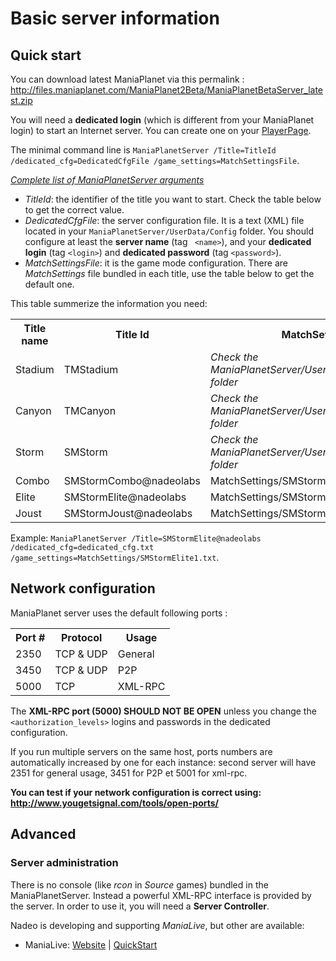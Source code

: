 Basic server information
========================

Quick start
-----------

You can download latest ManiaPlanet via this permalink : http://files.maniaplanet.com/ManiaPlanet2Beta/ManiaPlanetBetaServer_latest.zip

You will need a **dedicated login** (which is different from your ManiaPlanet login) to start an Internet server. You can create one on your [PlayerPage](https://player.maniaplanet.com/advanced/dedicated-servers). 

The minimal command line is `ManiaPlanetServer /Title=TitleId /dedicated_cfg=DedicatedCfgFile /game_settings=MatchSettingsFile`.

*[Complete list of ManiaPlanetServer arguments](command-line.md)*

* *TitleId*: the identifier of the title you want to start. Check the table below to get the correct value.
* *DedicatedCfgFile*: the server configuration file. It is a text (XML) file located in your `ManiaPlanetServer/UserData/Config` folder. You should configure at least the **server name** (tag ` <name>`), and your **dedicated login** (tag `<login>`) and **dedicated password** (tag `<password>`).
* *MatchSettingsFile*: it is the game mode configuration. There are *MatchSettings* file bundled in each title, use the table below to get the default one. 

This table summerize the information you need:

<table>
  <tr>
    <th>Title name</th><th>Title Id</th><th>MatchSettings file(s)</th>
  </tr>
  <tr>
    <td>Stadium</td><td>TMStadium</td><td><em>Check the ManiaPlanetServer/UserData/Maps/MatchSettings/ folder</em></td>
  </tr>
  <tr>
    <td>Canyon</td><td>TMCanyon</td><td><em>Check the ManiaPlanetServer/UserData/Maps/MatchSettings/ folder</em></td>
  </tr>
  <tr>
    <td>Storm</td><td>SMStorm</td><td><em>Check the ManiaPlanetServer/UserData/Maps/MatchSettings/ folder</em></td>
  </tr>
  <tr>
    <td>Combo</td><td>SMStormCombo@nadeolabs</td><td>MatchSettings/SMStormCombo1.txt</td>
  </tr>
  <tr>
    <td>Elite</td><td>SMStormElite@nadeolabs</td><td>MatchSettings/SMStormElite1.txt</td>
  </tr>
  <tr>
    <td>Joust</td><td>SMStormJoust@nadeolabs</td><td>MatchSettings/SMStormJoust1.txt</td>
  </tr>
</table>

Example: `ManiaPlanetServer /Title=SMStormElite@nadeolabs /dedicated_cfg=dedicated_cfg.txt /game_settings=MatchSettings/SMStormElite1.txt`.


Network configuration
---------------------

ManiaPlanet server uses the default following ports :

<table>
  <tr>
    <th>Port #</th><th>Protocol</th><th>Usage</th>
  </tr>
  <tr>
    <td>2350</td><td>TCP & UDP</td><td>General</td>
  </tr>
  <tr>
    <td>3450</td><td>TCP & UDP</td><td>P2P</td>
  </tr>
  <tr>
    <td>5000</td><td>TCP</td><td>XML-RPC</td>
  </tr>
</table>

The **XML-RPC port (5000) SHOULD NOT BE OPEN** unless you change the `<authorization_levels>` logins and passwords in the dedicated configuration.

If you run multiple servers on the same host, ports numbers are automatically increased by one for each instance: second server will have 2351 for general usage, 3451 for P2P et 5001 for xml-rpc.

**You can test if your network configuration is correct using: http://www.yougetsignal.com/tools/open-ports/**


Advanced
--------

### Server administration

There is no console (like *rcon* in *Source* games) bundled in the ManiaPlanetServer. Instead a powerful XML-RPC interface is provided by the server. In order to use it, you will need a **Server Controller**.

Nadeo is developing and supporting *ManiaLive*, but other are available:

* ManiaLive: [Website](https://code.google.com/p/manialive/) | [QuickStart](manialive.md)



